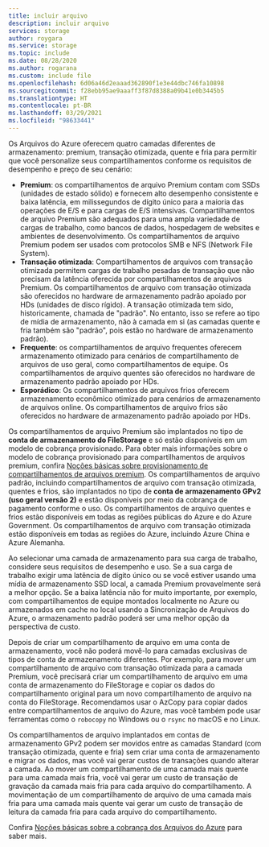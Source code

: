 ```yaml
---
title: incluir arquivo
description: incluir arquivo
services: storage
author: roygara
ms.service: storage
ms.topic: include
ms.date: 08/28/2020
ms.author: rogarana
ms.custom: include file
ms.openlocfilehash: 6d06a46d2eaaad362890f1e3e44dbc746fa10898
ms.sourcegitcommit: f28ebb95ae9aaaff3f87d8388a09b41e0b3445b5
ms.translationtype: HT
ms.contentlocale: pt-BR
ms.lasthandoff: 03/29/2021
ms.locfileid: "98633441"
---
```

Os Arquivos do Azure oferecem quatro camadas diferentes de armazenamento: premium, transação otimizada, quente e fria para permitir que você personalize seus compartilhamentos conforme os requisitos de desempenho e preço de seu cenário:

- **Premium**: os compartilhamentos de arquivo Premium contam com SSDs (unidades de estado sólido) e fornecem alto desempenho consistente e baixa latência, em milissegundos de dígito único para a maioria das operações de E/S e para cargas de E/S intensivas. Compartilhamentos de arquivo Premium são adequados para uma ampla variedade de cargas de trabalho, como bancos de dados, hospedagem de websites e ambientes de desenvolvimento. Os compartilhamentos de arquivo Premium podem ser usados com protocolos SMB e NFS (Network File System).
- **Transação otimizada**: Compartilhamentos de arquivos com transação otimizada permitem cargas de trabalho pesadas de transação que não precisam da latência oferecida por compartilhamentos de arquivos Premium. Os compartilhamentos de arquivo com transação otimizada são oferecidos no hardware de armazenamento padrão apoiado por HDs (unidades de disco rígido). A transação otimizada tem sido, historicamente, chamada de "padrão". No entanto, isso se refere ao tipo de mídia de armazenamento, não à camada em si (as camadas quente e fria também são "padrão", pois estão no hardware de armazenamento padrão).
- **Frequente**: os compartilhamentos de arquivo frequentes oferecem armazenamento otimizado para cenários de compartilhamento de arquivos de uso geral, como compartilhamentos de equipe. Os compartilhamentos de arquivo quentes são oferecidos no hardware de armazenamento padrão apoiado por HDs.
- **Esporádico**: Os compartilhamentos de arquivos frios oferecem armazenamento econômico otimizado para cenários de armazenamento de arquivos online. Os compartilhamentos de arquivo frios são oferecidos no hardware de armazenamento padrão apoiado por HDs.

Os compartilhamentos de arquivo Premium são implantados no tipo de **conta de armazenamento do FileStorage** e só estão disponíveis em um modelo de cobrança provisionado. Para obter mais informações sobre o modelo de cobrança provisionado para compartilhamentos de arquivos premium, confira [Noções básicas sobre provisionamento de compartilhamentos de arquivos premium](../articles/storage/files/understanding-billing.md#provisioned-model). Os compartilhamentos de arquivo padrão, incluindo compartilhamentos de arquivo com transação otimizada, quentes e frios, são implantados no tipo de **conta de armazenamento GPv2 (uso geral versão 2)** e estão disponíveis por meio da cobrança de pagamento conforme o uso. Os compartilhamentos de arquivo quentes e frios estão disponíveis em todas as regiões públicas do Azure e do Azure Government. Os compartilhamentos de arquivo com transação otimizada estão disponíveis em todas as regiões do Azure, incluindo Azure China e Azure Alemanha.

Ao selecionar uma camada de armazenamento para sua carga de trabalho, considere seus requisitos de desempenho e uso. Se a sua carga de trabalho exigir uma latência de dígito único ou se você estiver usando uma mídia de armazenamento SSD local, a camada Premium provavelmente será a melhor opção. Se a baixa latência não for muito importante, por exemplo, com compartilhamentos de equipe montados localmente no Azure ou armazenados em cache no local usando a Sincronização de Arquivos do Azure, o armazenamento padrão poderá ser uma melhor opção da perspectiva de custo.

Depois de criar um compartilhamento de arquivo em uma conta de armazenamento, você não poderá movê-lo para camadas exclusivas de tipos de conta de armazenamento diferentes. Por exemplo, para mover um compartilhamento de arquivo com transação otimizada para a camada Premium, você precisará criar um compartilhamento de arquivo em uma conta de armazenamento do FileStorage e copiar os dados do compartilhamento original para um novo compartilhamento de arquivo na conta do FileStorage. Recomendamos usar o AzCopy para copiar dados entre compartilhamentos de arquivo do Azure, mas você também pode usar ferramentas como o `robocopy` no Windows ou o `rsync` no macOS e no Linux. 

Os compartilhamentos de arquivo implantados em contas de armazenamento GPv2 podem ser movidos entre as camadas Standard (com transação otimizada, quente e fria) sem criar uma conta de armazenamento e migrar os dados, mas você vai gerar custos de transações quando alterar a camada. Ao mover um compartilhamento de uma camada mais quente para uma camada mais fria, você vai gerar um custo de transação de gravação da camada mais fria para cada arquivo do compartilhamento. A movimentação de um compartilhamento de arquivo de uma camada mais fria para uma camada mais quente vai gerar um custo de transação de leitura da camada fria para cada arquivo do compartilhamento.

Confira [Noções básicas sobre a cobrança dos Arquivos do Azure](../articles/storage/files/understanding-billing.md) para saber mais.